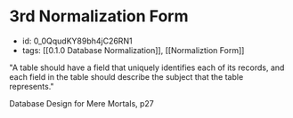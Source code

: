 # 3rd Normalization Form
* id: 0_0QqudKY89bh4jC26RN1
* tags: [[0.1.0 Database Normalization]], [[Normaliztion Form]]

"A table should have a field that uniquely identifies each of its records, and each field in the table should describe the subject that the table represents."

Database Design for Mere Mortals, p27